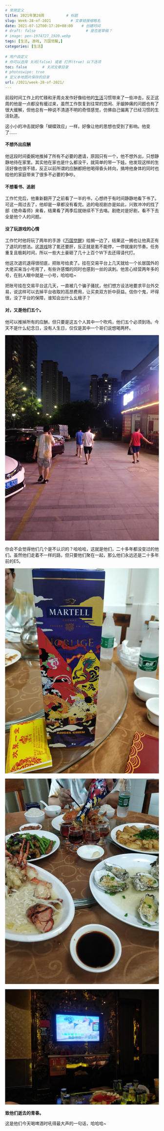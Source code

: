 ```yaml
---
# 常用定义
title: 2021年第28周          # 标题
slug: Week-28-of-2021         # 文章链接缩略名
date: 2021-07-12T00:17:20+08:00    # 创建时间
# draft: false                       # 是否是草稿？
# image: pen-1974727_1920.webp
tags: [生活, 游戏, 万国觉醒,]
categories: [生活]

# 用户自定义
# 你可以选择 关闭(false) 或者 打开(true) 以下选项
toc: false       # 关闭文章目录
# photoswipe: true
# 定义本地图片保存的目录
url: /2021/week-28-of-2021/
---
```


前段时间工作上的忙碌和牙周炎发作好像给他的[生活](生活.md)习惯带来了一些冲击，反正这周的他是一点都没有缓过来，虽然工作恢复到往常的悠闲、牙龈肿痛的问题也有了很大缓解，但他总有一种说不清道不明的奇怪感觉，仿佛自己偏离了已经习惯的生活轨道。

这小小的冲击就好像「蝴蝶效应」一样，好像让他的思想也受到了影响。他变了……

#### 不想外出应酬

他这段时间委婉地推掉了所有不必要的邀请，原因只有一个，他不想外出，只想静静地待在家里。其实他在家也是什么都没干，就简单的带一下娃。他发现这样的生活好像也很不错，反正以前所谓的应酬都把他喝得昏头转向，搞垮他身体的同时也给他的家庭带来了很多不必要的争吵。

#### 不想看书、追剧

工作忙完后，他重新翻开了之前看了一半的书，心想终于有时间静静地看下书了。可这一周过去了，他却是一章都没有看完。追的电视剧亦是如此，兴致冲冲的找了部《绝命毒师》来看，结果看了两季后就继续不下去咯。剧绝对是好剧，看不下去全是他个人的问题。

#### 没了玩游戏的心情

工作忙时他将玩了两年的手游《[万国觉醒](万国觉醒.md)》给搁一边了，结果这一搁也让他真正有了退坑的想法。这[游戏](游戏.md)除了氪还要肝，反正就是氪不能停，一停就废的节奏。任务重复且极耗时间，所以一些大土豪砸了几十上百个W下去还得请代打。

他这次退坑退得很彻底，把账号给卖了。挂在交易平台上几天就给一个长居国外的大佬买来当小号用了，有些许感慨的同时也感到一丝的讽刺。他苦心经营两年多的号，在别人眼中就是一小号，哈哈哈~

把账号挂在交易平台这几天，一直被几个骗子骚扰，他们想方设法地要求平台外交易，说这样可以去掉平台收取的高昂费用，让买卖双方折中获益。信你个鬼，坏得很，没了平台的保障，谁知会出什么幺蛾子？

#### 对，又是他们五个。

他可以推掉所有的应酬，但只要是这五个人其中一个吹鸡，他们五个必须到场。今天不是什么纪念日，没有人生日，仅仅是其中一个哥们说想喝两杯。

![](post/laomai/2023/02/27/163fc362cc1586-1.webp)

你会不会觉得他们几个是不认识的？哈哈哈，这就是他们，二十多年都没变过的他们。虽然他们走着不一样的路，但只要他们聚在一起，那么他们永远还是二十多年前的E5。

![](post/laomai/2023/02/27/163fc362cca186-1.webp)

![](post/laomai/2023/02/27/163fc362cd26c2-1.webp)

![](post/laomai/2023/02/27/163fc362cda143-1.webp)

**致他们逝去的青春。**

这是他们今天喝啤酒时吼得最大声的一句话，哈哈哈~